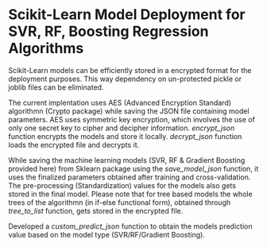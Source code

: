 # Scikit-Learn Model Deployment for SVR, RF, Boosting Regression Algorithms
Scikit-Learn models can be efficiently stored in a encrypted format for the deployment purposes. This way dependency on un-protected pickle or joblib files can be eliminated. 

The current implentation uses AES (Advanced Encryption Standard) algorithmn (Crypto package) while saving the JSON file containing model parameters. AES uses symmetric key encryption, which involves the use of only one secret key to cipher and decipher information. *encrypt_json* function encrypts the models and store it locally. *decrypt_json* function loads the encrypted file and decrypts it. 

While saving the machine learning models (SVR, RF & Gradient Boosting provided here) from Sklearn package using the *save_model_json* function, it uses the finalized parameters obtained after training and cross-validation. The pre-processing (Standardization) values for the models also gets stored in the final model. Please note that for tree based models the whole trees of the algorithmn (in if-else functional form),  obtained through *tree_to_list* function, gets stored in the encrypted file.

Developed a *custom_predict_json* function to obtain the models prediction value based on the model type (SVR/RF/Gradient Boosting).
